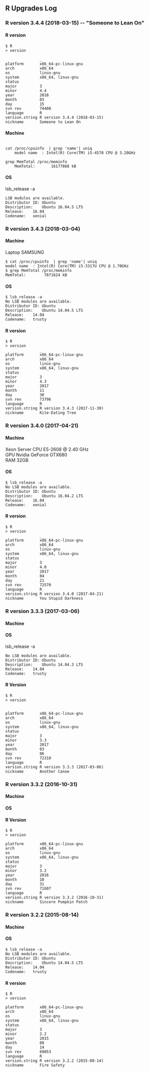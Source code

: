 R Upgrades Log
---


### R version 3.4.4 (2018-03-15) -- "Someone to Lean On"


#### R version
```
$ R
> version

               _                           
platform       x86_64-pc-linux-gnu         
arch           x86_64                      
os             linux-gnu                   
system         x86_64, linux-gnu           
status                                     
major          3                           
minor          4.4                         
year           2018                        
month          03                          
day            15                          
svn rev        74408                       
language       R                           
version.string R version 3.4.4 (2018-03-15)
nickname       Someone to Lean On          
```


#### Machine



```

cat /proc/cpuinfo  | grep 'name'| uniq
	model name	: Intel(R) Core(TM) i5-4570 CPU @ 3.20GHz

grep MemTotal /proc/meminfo
	MemTotal:       16177868 kB

```



#### OS


lsb_release -a
```
LSB modules are available.
Distributor ID:	Ubuntu
Description:	Ubuntu 16.04.5 LTS
Release:	16.04
Codename:	xenial

```




### R version 3.4.3 (2018-03-04)

#### Machine
Laptop SAMSUNG

```
$ cat /proc/cpuinfo  | grep 'name'| uniq
model name	: Intel(R) Core(TM) i5-3317U CPU @ 1.70GHz
$ grep MemTotal /proc/meminfo
MemTotal:        7871624 kB
```



#### OS
```
$ lsb_release -a
No LSB modules are available.
Distributor ID:	Ubuntu
Description:	Ubuntu 14.04.5 LTS
Release:	14.04
Codename:	trusty
```

#### R version
```
$ R
> version
               _                           
platform       x86_64-pc-linux-gnu         
arch           x86_64                      
os             linux-gnu                   
system         x86_64, linux-gnu           
status                                     
major          3                           
minor          4.3                         
year           2017                        
month          11                          
day            30                          
svn rev        73796                       
language       R                           
version.string R version 3.4.3 (2017-11-30)
nickname       Kite-Eating Tree            
```







### R version 3.4.0 (2017-04-21)

#### Machine
Xeon Server
CPU E5-2608 @ 2.40 GHz  
GPU Nvidia GeForce GTX680  
RAM 32GB

#### OS
```
$ lsb_release -a
No LSB modules are available.
Distributor ID:	Ubuntu
Description:	Ubuntu 16.04.2 LTS
Release:	16.04
Codename:	xenial
```

#### R version
```
$ R
> version
               _                           
platform       x86_64-pc-linux-gnu         
arch           x86_64                      
os             linux-gnu                   
system         x86_64, linux-gnu           
status                                     
major          3                           
minor          4.0                         
year           2017                        
month          04                          
day            21                          
svn rev        72570                       
language       R                           
version.string R version 3.4.0 (2017-04-21)
nickname       You Stupid Darkness        
```








### R version 3.3.3 (2017-03-06)
#### Machine

#### OS


lsb_release -a
```
No LSB modules are available.
Distributor ID:	Ubuntu
Description:	Ubuntu 14.04.3 LTS
Release:	14.04
Codename:	trusty
```

#### R Version


```
$ R
> version


platform       x86_64-pc-linux-gnu         
arch           x86_64                      
os             linux-gnu                   
system         x86_64, linux-gnu           
status                                     
major          3                           
minor          3.3                         
year           2017                        
month          03                          
day            06                          
svn rev        72310                       
language       R                           
version.string R version 3.3.3 (2017-03-06)
nickname       Another Canoe        
```






### R version 3.3.2 (2016-10-31)

#### Machine

#### OS

#### R Version

```
$ R
> version

platform       x86_64-pc-linux-gnu
arch           x86_64
os             linux-gnu
system         x86_64, linux-gnu
status
major          3
minor          3.2
year           2016
month          10
day            31
svn rev        71607
language       R
version.string R version 3.3.2 (2016-10-31)
nickname       Sincere Pumpkin Patch
```




### R version 3.2.2 (2015-08-14)


#### Machine

#### OS

```
$ lsb_release -a
No LSB modules are available.
Distributor ID:	Ubuntu
Description:	Ubuntu 14.04.5 LTS
Release:	14.04
Codename:	trusty
```


#### R version

```
$ R
> version

platform       x86_64-pc-linux-gnu
arch           x86_64
os             linux-gnu
system         x86_64, linux-gnu
status
major          3
minor          2.2
year           2015
month          08
day            14
svn rev        69053
language       R
version.string R version 3.2.2 (2015-08-14)
nickname       Fire Safety
```









